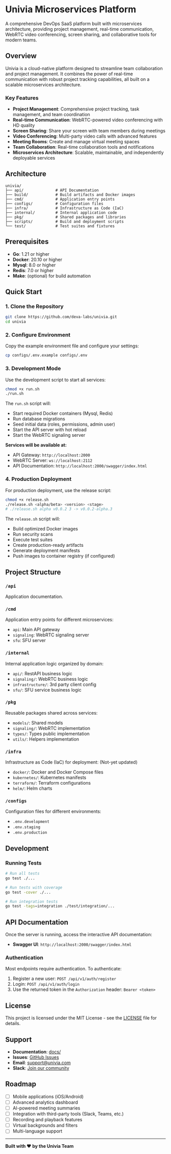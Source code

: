 # Univia Microservices Platform

A comprehensive DevOps SaaS platform built with microservices architecture, providing project management, real-time communication, WebRTC video conferencing, screen sharing, and collaborative tools for modern teams.

## Overview

Univia is a cloud-native platform designed to streamline team collaboration and project management. It combines the power of real-time communication with robust project tracking capabilities, all built on a scalable microservices architecture.

### Key Features

- **Project Management**: Comprehensive project tracking, task management, and team coordination
- **Real-time Communication**: WebRTC-powered video conferencing with HD quality
- **Screen Sharing**: Share your screen with team members during meetings
- **Video Conferencing**: Multi-party video calls with advanced features
- **Meeting Rooms**: Create and manage virtual meeting spaces
- **Team Collaboration**: Real-time collaboration tools and notifications
- **Microservices Architecture**: Scalable, maintainable, and independently deployable services

## Architecture

```
univia/
├── api/              # API Documentation
├── build/            # Build artifacts and Docker images
├── cmd/              # Application entry points
├── configs/          # Configuration files
├── infra/            # Infrastructure as Code (IaC)
├── internal/         # Internal application code
├── pkg/              # Shared packages and libraries
├── scripts/          # Build and deployment scripts
└── test/             # Test suites and fixtures
```

## Prerequisites

- **Go**: 1.21 or higher
- **Docker**: 20.10 or higher
- **Mysql**: 8.0 or higher
- **Redis**: 7.0 or higher
- **Make**: (optional) for build automation

## Quick Start

### 1. Clone the Repository

```bash
git clone https://github.com/deva-labs/univia.git
cd univia
```

### 2. Configure Environment

Copy the example environment file and configure your settings:

```bash
cp configs/.env.example configs/.env
```

### 3. Development Mode

Use the development script to start all services:

```bash
chmod +x run.sh
./run.sh
```

The `run.sh` script will:
- Start required Docker containers (Mysql, Redis)
- Run database migrations
- Seed initial data (roles, permissions, admin user)
- Start the API server with hot reload
- Start the WebRTC signaling server

**Services will be available at:**
- API Gateway: `http://localhost:2000`
- WebRTC Server: `ws://localhost:2112`
- API Documentation: `http://localhost:2000/swagger/index.html`

### 4. Production Deployment

For production deployment, use the release script:

```bash
chmod +x release.sh
./release.sh <alpha/beta> <version> <stage>
# ./release.sh alpha v0.0.2 3 -> v0.0.2-alpha.3
```

The `release.sh` script will:
- Build optimized Docker images
- Run security scans
- Execute test suites
- Create production-ready artifacts
- Generate deployment manifests
- Push images to container registry (if configured)

## Project Structure

### `/api`
Application documentation.
### `/cmd`
Application entry points for different microservices:
- `api`: Main API gateway
- `signaling`: WebRTC signaling server
- `sfu`: SFU server

### `/internal`
Internal application logic organized by domain:
- `api/`: RestAPI business logic
- `signaling/`: WebRTC business logic
- `infrastructure/`: 3rd party client config
- `sfu/`: SFU service business logic

### `/pkg`
Reusable packages shared across services:
- `models/`: Shared models
- `signaling/`: WebRTC implementation
- `types/`: Types public implementation
- `utils/`: Helpers implementation

### `/infra`
Infrastructure as Code (IaC) for deployment: (Not-yet updated)
- `docker/`: Docker and Docker Compose files
- `kubernetes/`: Kubernetes manifests
- `terraform/`: Terraform configurations
- `helm/`: Helm charts

### `/configs`
Configuration files for different environments:
- `.env.development`
- `.env.staging`
- `.env.production`

## Development

### Running Tests

```bash
# Run all tests
go test ./...

# Run tests with coverage
go test -cover ./...

# Run integration tests
go test -tags=integration ./test/integration/...
```

## API Documentation

Once the server is running, access the interactive API documentation:

- **Swagger UI**: `http://localhost:2000/swagger/index.html`

### Authentication

Most endpoints require authentication. To authenticate:

1. Register a new user: `POST /api/v1/auth/register`
2. Login: `POST /api/v1/auth/login`
3. Use the returned token in the `Authorization` header: `Bearer <token>`

## License

This project is licensed under the MIT License - see the [LICENSE](LICENSE) file for details.

## Support

- **Documentation**: [docs/](./docs/)
- **Issues**: [GitHub Issues](https://github.com/yourorg/univia/issues)
- **Email**: support@univia.com
- **Slack**: [Join our community](https://univia.slack.com)

## Roadmap

- [ ] Mobile applications (iOS/Android)
- [ ] Advanced analytics dashboard
- [ ] AI-powered meeting summaries
- [ ] Integration with third-party tools (Slack, Teams, etc.)
- [ ] Recording and playback features
- [ ] Virtual backgrounds and filters
- [ ] Multi-language support

---

**Built with ❤️ by the Univia Team**